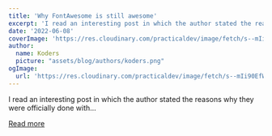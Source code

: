 ```yaml
---
title: 'Why FontAwesome is still awesome'
excerpt: 'I read an interesting post in which the author stated the reasons why they were officially done with...'
date: '2022-06-08'
coverImage: 'https://res.cloudinary.com/practicaldev/image/fetch/s--mIi90EfW--/c_imagga_scale,f_auto,fl_progressive,h_420,q_auto,w_1000/https://dev-to-uploads.s3.amazonaws.com/uploads/articles/qygf3sifi6g00ufkiapw.jpg'
author:
  name: Koders
  picture: "assets/blog/authors/koders.png"
ogImage:
  url: 'https://res.cloudinary.com/practicaldev/image/fetch/s--mIi90EfW--/c_imagga_scale,f_auto,fl_progressive,h_420,q_auto,w_1000/https://dev-to-uploads.s3.amazonaws.com/uploads/articles/qygf3sifi6g00ufkiapw.jpg'
---
```


I read an interesting post in which the author stated the reasons why they were officially done with...

[Read more](https://dev.to/danwalsh/why-fontawesome-is-still-awesome-2bo)
